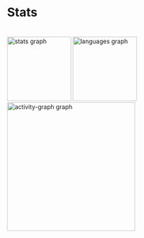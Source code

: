 <br clear="both">

<h1 align="left">Stats</h1>

###

<br clear="both">

<div align="left">
  <img src="https://github-readme-stats.vercel.app/api?username=MatheusValentim18&hide_title=false&hide_rank=false&show_icons=true&include_all_commits=true&count_private=true&disable_animations=true&theme=monokai&locale=en&hide_border=true&order=1" height="150" alt="stats graph"  />
  <img src="https://github-readme-stats.vercel.app/api/top-langs?username=MatheusValentim18&locale=en&hide_title=true&layout=compact&card_width=320&langs_count=5&theme=monokai&hide_border=true&order=2" height="150" alt="languages graph"  />
  <img src="https://github-readme-activity-graph.vercel.app/graph?username=MatheusValentim18&radius=16&theme=monokai&area=true&order=5&hide_border=true&hide_title=true" height="300" alt="activity-graph graph"  />
</div>

###
